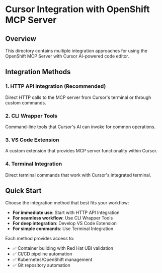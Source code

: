 # Cursor Integration with OpenShift MCP Server

## Overview

This directory contains multiple integration approaches for using the OpenShift MCP Server with Cursor AI-powered code editor.

## Integration Methods

### 1. **HTTP API Integration** (Recommended)
Direct HTTP calls to the MCP server from Cursor's terminal or through custom commands.

### 2. **CLI Wrapper Tools**
Command-line tools that Cursor's AI can invoke for common operations.

### 3. **VS Code Extension**
A custom extension that provides MCP server functionality within Cursor.

### 4. **Terminal Integration**
Direct terminal commands that work with Cursor's integrated terminal.

## Quick Start

Choose the integration method that best fits your workflow:

- **For immediate use**: Start with HTTP API Integration
- **For seamless workflow**: Use CLI Wrapper Tools  
- **For deep integration**: Develop VS Code Extension
- **For simple commands**: Use Terminal Integration

Each method provides access to:
- ✅ Container building with Red Hat UBI validation
- ✅ CI/CD pipeline automation
- ✅ Kubernetes/OpenShift management
- ✅ Git repository automation


